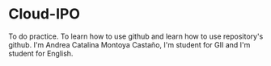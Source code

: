 # Cloud-IPO
To do practice.
To learn how to use github and learn how to use repository's github.
I'm Andrea Catalina Montoya Castaño, I'm student for GII and I'm student for English.
